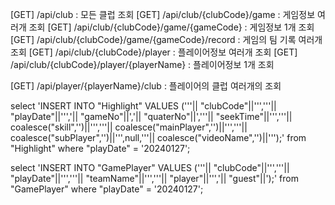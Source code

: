 [GET] /api/club : 모든 클럽 조회
[GET] /api/club/{clubCode}/game : 게임정보 여러개 조회
[GET] /api/club/{clubCode}/game/{gameCode} : 게임정보 1개 조회
[GET] /api/club/{clubCode}/game/{gameCode}/record : 게임의 팀 기록 여러개 조회
[GET] /api/club/{clubCode}/player : 플레이어정보 여러개 조회
[GET] /api/club/{clubCode}/player/{playerName} : 플레이어정보 1개 조회

[GET] /api/player/{playerName}/club : 플레이어의 클럽 여러개의 조회

select
'INSERT INTO "Highlight" VALUES ('''||
"clubCode"||''','''||
"playDate"||''','||
"gameNo"||','||
"quaterNo"||','''||
"seekTime"||''','''||
coalesce("skill",'')||''','''||
coalesce("mainPlayer",'')||''','''||
coalesce("subPlayer",'')||''',null,'''||
coalesce("videoName",'')||''');'
from "Highlight" where "playDate" = '20240127';

select
'INSERT INTO "GamePlayer" VALUES ('''||
"clubCode"||''','''||
"playDate"||''','''||
"teamName"||''','''||
"player"||''','||
"guest"||');'
from "GamePlayer" where "playDate" = '20240127';
